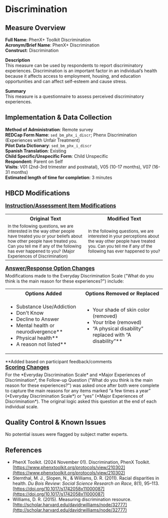 # Discrimination
## Measure Overview
**Full Name**: PhenX+ Toolkit Discrimination    
**Acronym/Brief Name**: PhenX+ Discrimination   
**Construct**: Discrimination   

**Description**     
This measure can be used by respondents to report discriminatory experiences. Discrimination is an important factor in an individual’s health because it affects access to employment, housing, and education opportunities and can affect self-esteem and cause stress.    

**Summary**     
This measure is a questionnaire to assess perceived discriminatory experiences.

## Implementation & Data Collection
**Method of Administration**: Remote survey  
**REDCap Form Name**: `sed_bm_phx_i_discr`; Phenx Discrimination (Experiences with Unfair Treatment)    
**Pilot Data Dictionary**: `sed_bm_phx_i_discr`     
**Spanish Translation**: Existing  
**Child Specific/Unspecific Form**: Child Unspecific  
**Respondent:** Parent on Self  
**Visits**: V01 (2nd-3rd trimester and postnatal), V05 (10-17 months), V07 (16-31 months)     
**Estimated length of time for completion**: 3 minutes

## HBCD Modifications
<p style="font-size: 1.2em; margin: 0 0 5px;"><b><u>Instruction/Assessment Item Modifications</u></b></p>
<table>
  <tr>
    <th>Original Text</th>
    <th>Modified Text</th>
  </tr>
  <tr>
    <td style="width: 400px; word-wrap: break-word; white-space: normal;">
      <small>In the following questions, we are interested in the way other people have treated you or your beliefs about how other people have treated you. Can you tell me if any of the following has ever happened to you? (Major Experiences of Discrimination)</small>
    </td>
    <td style="width: 400px; word-wrap: break-word; white-space: normal;">
      <small>In the following questions, we are interested in your perceptions about the way other people have treated you.  Can you tell me if any of the following has ever happened to you?</small>
    </td>
  </tr>
</table>

<p style="font-size: 1.2em; margin: 0 0 5px;"><b><u>Answer/Response Option Changes</u></b></p>
Modifications made to the Everyday Discrimination Scale ("What do you think is the main reason for these experiences?") include:
<table style="border-collapse: collapse;">
  <tr>
    <th>Options Added</th>
    <th>Options Removed or Replaced</th>
  </tr>
  <tr>
    <td>
        <ul>
            <li>Substance Use/Addiction</li>
            <li>Don't Know</li>
            <li>Decline to Answer</li>
            <li>Mental health or neurodivergence**</li>
            <li>Physical health**</li>
            <li>A reason not listed**</li>
        </ul>
    </td>
    <td>
        <ul>
            <li>Your shade of skin color (removed)</li>
            <li>Your tribe (removed)</li>
            <li>“A physical disability” replaced with “A disability”**</li>
        </ul>
    </td>
  </tr>
</table>
**Added based on participant feedback/comments

<p style="font-size: 1.2em; margin: 0 0 5px;"><b><u>Scoring Changes</u></b></p>
For the *Everyday Discrimination Scale* and *Major Experiences of Discrimination*, the Follow-up Question ("What do you think is the main reason for these experiences?") was asked once after both were complete to capture the main reasons for any items marked “a few times a year” (*Everyday Discrimination Scale*) or “yes” (*Major Experiences of Discrimination*). The original logic asked this question at the end of each individual scale.

## Quality Control & Known Issues   
No potential issues were flagged by subject matter experts.

## References
 - PhenX Toolkit. (2024 November 01). Discrimination, PhenX Toolkit. [https://www.phenxtoolkit.org/protocols/view/210302](https://www.phenxtoolkit.org/protocols/view/210302)
 - Sternthal, M. J., Slopen, N., & Williams, D. R. (2011). Racial disparities in health. *Du Bois Review: Social Science Research on Race*, 8(1), 95–113. [https://doi.org/10.1017/s1742058x11000087](https://doi.org/10.1017/s1742058x11000087)
 - Williams, D. R. (2015). Measuring discrimination resource. [http://scholar.harvard.edu/davidrwilliams/node/32777](http://scholar.harvard.edu/davidrwilliams/node/32777)